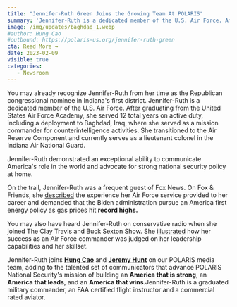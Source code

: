 ```yaml
---
title: "Jennifer-Ruth Green Joins the Growing Team At POLARIS"
summary: 'Jennifer-Ruth is a dedicated member of the U.S. Air Force. After graduating from the United States Air Force Academy, she served 12 total years on active duty, including a deployment to Baghdad, Iraq, where she served as a mission commander for counterintelligence activities. She transitioned to the Air Reserve Component and currently serves as a lieutenant colonel in the Indiana Air National Guard.  '
image: /img/updates/baghdad_1.webp
#author: Hung Cao
#outbound: https://polaris-us.org/jennifer-ruth-green
cta: Read More →
date: 2023-02-09
visible: true
categories:
   - Newsroom
---
```


You may already recognize Jennifer-Ruth from her time as the Republican congressional nominee in Indiana's first district. Jennifer-Ruth is a dedicated member of the U.S. Air Force. After graduating from the United States Air Force Academy, she served 12 total years on active duty, including a deployment to Baghdad, Iraq, where she served as a mission commander for counterintelligence activities. She transitioned to the Air Reserve Component and currently serves as a lieutenant colonel in the Indiana Air National Guard.

Jennifer-Ruth demonstrated an exceptional ability to communicate America's role in the world and advocate for strong national security policy at home.

On the trail, Jennifer-Ruth was a frequent guest of Fox News. On Fox & Friends, she <a href="https://fb.watch/iG33SZMzXz/" target="_blank">described</a> the experience her Air Force service provided to her career and demanded that the Biden administration pursue an America first energy policy as gas prices hit **record highs.**

You may also have heard Jennifer-Ruth on conservative radio when she joined The Clay Travis and Buck Sexton Show. She <a href="https://whas.iheart.com/featured/the-clay-travis-and-buck-sexton-show/content/2022-11-03-clay-travis-and-buck-sexton-meet-jennifer-ruth-green-indiana-congressional-candidate/" target="_blank">illustrated</a> how her success as an Air Force commander was judged on her leadership capabilities and her skillset.

﻿Jennifer-Ruth joins **<a href="https://img1.wsimg.com/blobby/go/c8fc2380-cf6c-44bc-9293-3cfdab7b0a2e/downloads/POLARIS%20Hung%20Cao%20Bio.pdf?ver=1675961491638" target="_blank">Hung Cao</a>** and **<a target="_blank" href="https://img1.wsimg.com/blobby/go/c8fc2380-cf6c-44bc-9293-3cfdab7b0a2e/downloads/POLARIS%20Jeremy%20Hunt%20Bio.pdf?ver=1671636662939">Jeremy Hunt</a>** on our POLARIS media team, adding to the talented set of communicators that advance POLARIS National Security's mission of building an **America that is strong**, an **America that leads**, and an **America that wins**.Jennifer-Ruth is a graduated military commander, an FAA certified flight instructor and a commercial rated aviator. 